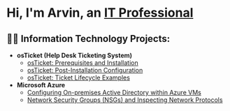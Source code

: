 <h1>Hi, I'm Arvin, an <a href="https://linkedin.com/in/arvinangeles">IT Professional</a></h1>

<h2>👨‍💻 Information Technology Projects:</h2>

- <b>osTicket (Help Desk Ticketing System)</b>
  - [osTicket: Prerequisites and Installation](https://github.com/acangeles28/osticket-prereqs)
  - [osTicket: Post-Installation Configuration](https://github.com/acangeles28/post-install-config)
  - [osTicket: Ticket Lifecycle Examples](https://github.com/acangeles28/ticket-lifecycle)
- <b>Microsoft Azure</b>
  - [Configuring On-premises Active Directory within Azure VMs](https://github.com/acangeles28/configure-ad)
  - [Network Security Groups (NSGs) and Inspecting Network Protocols](https://github.com/acangeles28/azure-network-protocols)
